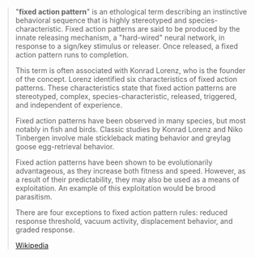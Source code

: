 > "**fixed action pattern**" is an ethological term describing an instinctive behavioral sequence that is highly stereotyped and species-characteristic. Fixed action patterns are said to be produced by the innate releasing mechanism, a "hard-wired" neural network, in response to a sign/key stimulus or releaser. Once released, a fixed action pattern runs to completion.
>
> This term is often associated with Konrad Lorenz, who is the founder of the concept. Lorenz identified six characteristics of fixed action patterns. These characteristics state that fixed action patterns are stereotyped, complex, species-characteristic, released, triggered, and independent of experience.
>
> Fixed action patterns have been observed in many species, but most notably in fish and birds. Classic studies by Konrad Lorenz and Niko Tinbergen involve male stickleback mating behavior and greylag goose egg-retrieval behavior.
>
> Fixed action patterns have been shown to be evolutionarily advantageous, as they increase both fitness and speed. However, as a result of their predictability, they may also be used as a means of exploitation. An example of this exploitation would be brood parasitism.
>
> There are four exceptions to fixed action pattern rules: reduced response threshold, vacuum activity, displacement behavior, and graded response.
>
> [Wikipedia](https://en.wikipedia.org/wiki/Fixed%20action%20pattern)
